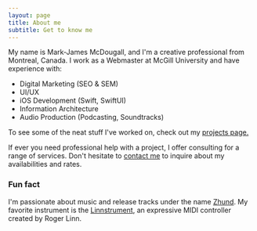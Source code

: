 ```yaml
---
layout: page
title: About me
subtitle: Get to know me
---
```


My name is Mark-James McDougall, and I'm a creative professional from Montreal, Canada. I work as a Webmaster at McGill University and have experience with:

- Digital Marketing (SEO & SEM)
- UI/UX
- iOS Development (Swift, SwiftUI)
- Information Architecture
- Audio Production (Podcasting, Soundtracks) 

To see some of the neat stuff I've worked on, check out my [projects page.](/projects)

If ever you need professional help with a project, I offer consulting for a range of services. Don't hesitate to [contact me](/contact) to inquire about my availabilities and rates.

### Fun fact

I'm passionate about music and release tracks under the name [Zhund](https://open.spotify.com/artist/04h01WGkLNuHzSzCBGbjCR). My favorite instrument is the [Linnstrument](http://linnstrument.com), an expressive MIDI controller created by Roger Linn.
